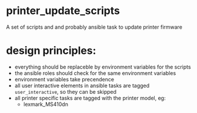 # printer_update_scripts
A set of scripts and and probably ansible task to update printer firmware

# design principles:
- everything should be replaceble by environment variables for the scripts
- the ansible roles should check for the same environment variables
- environment variables take precendence
- all user interactive elements in ansible tasks are tagged `user_interactive`, so they can be skipped
- all printer specific tasks are tagged with the printer model, eg:
	- lexmark_MS410dn

